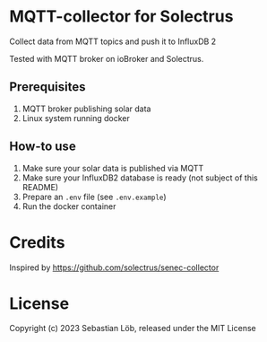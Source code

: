 # MQTT-collector for Solectrus
Collect data from MQTT topics and push it to InfluxDB 2

Tested with MQTT broker on ioBroker and Solectrus.

## Prerequisites
1. MQTT broker publishing solar data
2. Linux system running docker

## How-to use
1. Make sure your solar data is published via MQTT
2. Make sure your InfluxDB2 database is ready (not subject of this README)
3. Prepare an `.env` file (see `.env.example`) 
4. Run the docker container

# Credits
Inspired by https://github.com/solectrus/senec-collector

# License
Copyright (c) 2023 Sebastian Löb, released under the MIT License